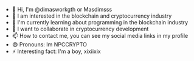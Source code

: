 - 👋 Hi, I'm @dimasworkgth or Masdimsss
- 👀 I am interested in the blockchain and cryptocurrency industry
- 🌱 I'm currently learning about programming in the blockchain industry
- 💞️ I want to collaborate in cryptocurrency development
- 📫 How to contact me, you can see my social media links in my profile
- 😄 Pronouns: Im NPCCRYPTO
- ⚡ Interesting fact: I'm a boy, xixiixix

<!---
dimasworkgth/dimasworkgth is a ✨ special ✨ repository because its `README.md` (this file) appears on your GitHub profile.
You can click the Preview link to take a look at your changes.
--->
